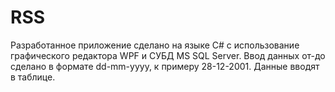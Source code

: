 # RSS
Разработанное приложение сделано на языке C# с использование графического редактора WPF и СУБД MS SQL Server.
Ввод данных от-до сделано в формате dd-mm-yyyy, к примеру 28-12-2001. Данные вводят в таблице.
